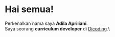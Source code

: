 # Hai semua!

Perkenalkan nama saya **Adila Apriliani**.\
Saya seorang **curriculum developer** di [Dicoding](https://www.dicoding.com/).\
